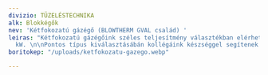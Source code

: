 ```yaml
---
divizio: TÜZELÉSTECHNIKA
alk: Blokkégők
nev: 'Kétfokozatú gázégő (BLOWTHERM GVAL család) '
leiras: "Kétfokozatú gázégőink széles teljesítmény választékban elérhetőek: 18 - 1774
  kW. \n\nPontos típus kiválasztásábán kollégáink készséggel segítenek! "
boritokep: "/uploads/ketfokozatu-gazego.webp"

---
```

